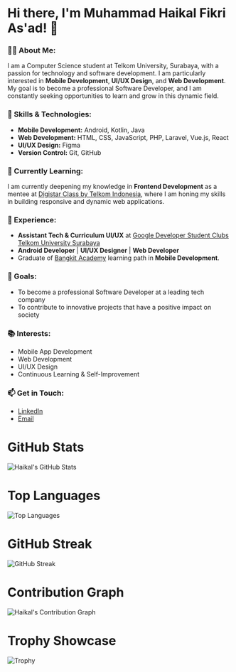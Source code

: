 # Hi there, I'm Muhammad Haikal Fikri As'ad! 👋

### 👨‍💻 About Me:
I am a Computer Science student at Telkom University, Surabaya, with a passion for technology and software development. I am particularly interested in **Mobile Development**, **UI/UX Design**, and **Web Development**. My goal is to become a professional Software Developer, and I am constantly seeking opportunities to learn and grow in this dynamic field.

### 🚀 Skills & Technologies:
- **Mobile Development:** Android, Kotlin, Java
- **Web Development:** HTML, CSS, JavaScript, PHP, Laravel, Vue.js, React
- **UI/UX Design:** Figma
- **Version Control:** Git, GitHub

### 🌱 Currently Learning:
I am currently deepening my knowledge in **Frontend Development** as a mentee at [Digistar Class by Telkom Indonesia](https://class.digistartelkom.id/), where I am honing my skills in building responsive and dynamic web applications.

### 💼 Experience:
- **Assistant Tech & Curriculum UI/UX** at [Google Developer Student Clubs Telkom University Surabaya](https://gdsc.community.dev/telkom-university-surabaya-ketintang-indonesia/)
- **Android Developer** | **UI/UX Designer** | **Web Developer**
- Graduate of [Bangkit Academy](https://grow.google/intl/id_id/bangkit/?tab=machine-learning) learning path in **Mobile Development**.

### 🎯 Goals:
- To become a professional Software Developer at a leading tech company
- To contribute to innovative projects that have a positive impact on society

### 📚 Interests:
- Mobile App Development
- Web Development
- UI/UX Design
- Continuous Learning & Self-Improvement

### 📫 Get in Touch:
- [LinkedIn](https://www.linkedin.com/in/muhammad-haikal-fikri-asad/)
- [Email](haikal@student.telkomuniversity.ac.id)


# GitHub Stats
![Haikal's GitHub Stats](https://github-readme-stats.vercel.app/api?username=Haikalasad&show_icons=true&theme=radical)

# Top Languages
![Top Languages](https://github-readme-stats.vercel.app/api/top-langs/?username=Haikalasad&layout=compact&theme=radical)

# GitHub Streak
![GitHub Streak](https://streak-stats.demolab.com/?user=Haikalasad&theme=radical)

# Contribution Graph
![Haikal's Contribution Graph](https://activity-graph.herokuapp.com/graph?username=Haikalasad&theme=react-dark)

# Trophy Showcase
![Trophy](https://github-profile-trophy.vercel.app/?username=Haikalasad&theme=radical)

